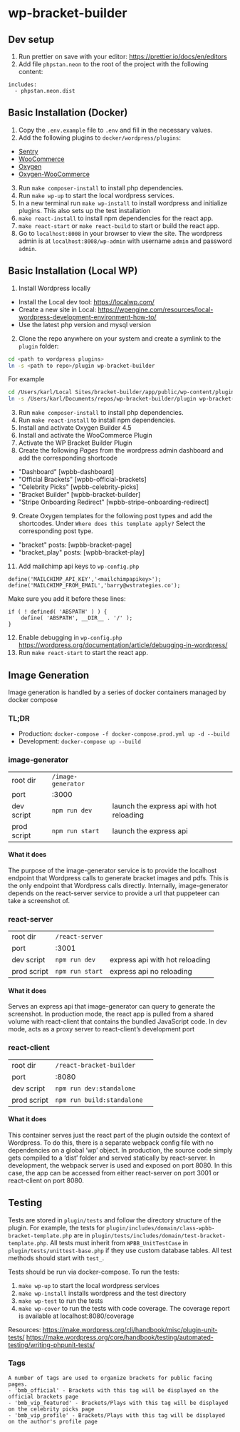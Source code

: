 # wp-bracket-builder

## Dev setup

1. Run prettier on save with your editor: https://prettier.io/docs/en/editors
2. Add file `phpstan.neon` to the root of the project with the following content:

```
includes:
  - phpstan.neon.dist
```

## Basic Installation (Docker)

1. Copy the `.env.example` file to `.env` and fill in the necessary values.
2. Add the following plugins to `docker/wordpress/plugins`:
  - [Sentry](https://wordpress.org/plugins/wp-sentry-integration/)
  - [WooCommerce](https://wordpress.org/plugins/woocommerce/)
  - [Oxygen](https://drive.google.com/file/d/19UxR1oMcq7yU1EkXxhuC2FMrXPVx8hI2/view?usp=sharing)
  - [Oxygen-WooCommerce](https://drive.google.com/file/d/19Ux5P87RLMcGkyF3n9zbqYU8qCMOyNPb/view?usp=sharing)
3. Run `make composer-install` to install php dependencies.
4. Run `make wp-up` to start the local wordpress services.
5. In a new terminal run `make wp-install` to install wordpress and initialize plugins. This also sets up the test installation
6. `make react-install` to install npm dependencies for the react app.
7. `make react-start` or `make react-build` to start or build the react app.
8. Go to `localhost:8008` in your browser to view the site. The wordpress admin is at `localhost:8008/wp-admin` with username `admin` and password `admin`.

## Basic Installation (Local WP)

1. Install Wordpress locally

  - Install the Local dev tool: https://localwp.com/
  - Create a new site in Local: https://wpengine.com/resources/local-wordpress-development-environment-how-to/
  - Use the latest php version and mysql version

2. Clone the repo anywhere on your system and create a symlink to the `plugin` folder:

```sh
cd <path to wordpress plugins>
ln -s <path to repo>/plugin wp-bracket-builder
```

For example

```sh
cd /Users/karl/Local Sites/bracket-builder/app/public/wp-content/plugins
ln -s /Users/karl/Documents/repos/wp-bracket-builder/plugin wp-bracket-builder
```

3. Run `make composer-install` to install php dependencies. 
4. Run `make react-install` to install npm dependencies.
5. Install and activate Oxygen Builder 4.5
6. Install and activate the WooCommerce Plugin
7. Activate the WP Bracket Builder Plugin
8. Create the following _Pages_ from the wordpress admin dashboard and add the corresponding shortcode

- "Dashboard" [wpbb-dashboard]
- "Official Brackets" [wpbb-official-brackets]
- "Celebrity Picks" [wpbb-celebrity-picks]
- "Bracket Builder" [wpbb-bracket-builder]
- "Stripe Onboarding Redirect" [wpbb-stripe-onboarding-redirect]

9. Create Oxygen templates for the following post types and add the shortcodes. Under `Where does this template apply?` Select the corresponding post type.

- "bracket" posts: [wpbb-bracket-page]
- "bracket_play" posts: [wpbb-bracket-play]

11. Add mailchimp api keys to `wp-config.php`

```
define('MAILCHIMP_API_KEY','<mailchimpapikey>');
define('MAILCHIMP_FROM_EMAIL','barry@wstrategies.co');
```

Make sure you add it before these lines:

```
if ( ! defined( 'ABSPATH' ) ) {
    define( 'ABSPATH', __DIR__ . '/' );
}
```

12. Enable debugging in `wp-config.php` https://wordpress.org/documentation/article/debugging-in-wordpress/
13. Run `make react-start` to start the react app.

## Image Generation

Image generation is handled by a series of docker containers managed by docker compose

### TL;DR

- Production: `docker-compose -f docker-compose.prod.yml up -d --build`
- Development: `docker-compose up --build`

### image-generator

|             |                    |                                           |
| ----------- | ------------------ | ----------------------------------------- |
| root dir    | `/image-generator` |                                           |
| port        | :3000              |                                           |
| dev script  | `npm run dev`      | launch the express api with hot reloading |
| prod script | `npm run start`    | launch the express api                    |

#### What it does

The purpose of the image-generator service is to provide the localhost endpoint that Wordpress calls to generate bracket images and pdfs. This is the only endpoint that Wordpress calls directly. Internally, image-generator depends on the react-server service to provide a url that puppeteer can take a screenshot of.

### react-server

|             |                 |                                |
| ----------- | --------------- | ------------------------------ |
| root dir    | `/react-server` |                                |
| port        | :3001           |                                |
| dev script  | `npm run dev`   | express api with hot reloading |
| prod script | `npm run start` | express api no reloading       |

#### What it does

Serves an express api that image-generator can query to generate the screenshot. In production mode, the react app is pulled from a shared volume with react-client that contains the bundled JavaScript code. In dev mode, acts as a proxy server to react-client’s development port

### react-client

|             |                                          |     |
| ----------- | ---------------------------------------- | --- |
| root dir    | `/react-bracket-builder` |     |
| port        | :8080                                    |     |
| dev script  | `npm run dev:standalone`                 |     |
| prod script | `npm run build:standalone`               |     |

#### What it does

This container serves just the react part of the plugin outside the context of Wordpress. To do this, there is a separate webpack config file with no dependencies on a global ‘wp’ object. In production, the source code simply gets compiled to a ‘dist’ folder and served statically by react-server. In development, the webpack server is used and exposed on port 8080. In this case, the app can be accessed from either react-server on port 3001 or react-client on port 8080.

## Testing

Tests are stored in `plugin/tests` and follow the directory structure of the plugin. For example, the tests for `plugin/includes/domain/class-wpbb-bracket-template.php` are in `plugin/tests/includes/domain/test-bracket-template.php`. All tests must inherit from `WPBB_UnitTestCase` in `plugin/tests/unittest-base.php` if they use custom database tables. All test methods should start with `test_`.

Tests should be run via docker-compose. To run the tests:

1. `make wp-up` to start the local wordpress services
2. `make wp-install` installs wordpress and the test directory
3. `make wp-test` to run the tests
4. `make wp-cover` to run the tests with code coverage. The coverage report is available at localhost:8080/coverage


Resources:
https://make.wordpress.org/cli/handbook/misc/plugin-unit-tests/
https://make.wordpress.org/core/handbook/testing/automated-testing/writing-phpunit-tests/

### Tags
    A number of tags are used to organize brackets for public facing pages.
    - 'bmb_official' - Brackets with this tag will be displayed on the official brackets page
    - 'bmb_vip_featured' - Brackets/Plays with this tag will be displayed on the celebrity picks page
    - 'bmb_vip_profile' - Brackets/Plays with this tag will be displayed on the author's profile page
